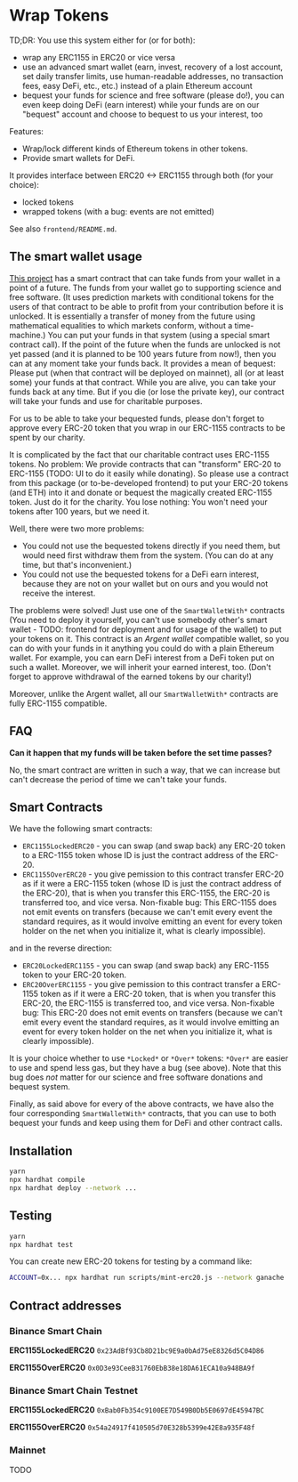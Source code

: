 # Wrap Tokens
TD;DR: You use this system either for (or for both):
* wrap any ERC1155 in ERC20 or vice versa
* use an advanced smart wallet (earn, invest, recovery of a lost account, set daily transfer limits, use human-readable addresses, no transaction fees, easy DeFi, etc., etc.) instead of a plain Ethereum account
* bequest your funds for science and free software (please do!), you can even keep doing DeFi (earn interest) while your funds are on our "bequest" account and choose to bequest to us your interest, too

Features:

* Wrap/lock different kinds of Ethereum tokens in other tokens.
* Provide smart wallets for DeFi.

It provides interface between ERC20 <-> ERC1155 through both (for your choice):

* locked tokens
* wrapped tokens (with a bug: events are not emitted)

See also `frontend/README.md`.

## The smart wallet usage

[This project](http://reward.portonvictor.org) has a smart contract that can take funds from your wallet in a point of a future. The funds from your wallet go to supporting science and free software. (It uses prediction markets with conditional tokens for the users of that contract to be able to profit from your contribution before it is unlocked. It is essentially a transfer of money from the future using mathematical equalities to which markets conform, without a time-machine.) You can put your funds in that system (using a special smart contract call). If the point of the future when the funds are unlocked is not yet passed (and it is planned to be 100 years future from now!), then you can at any moment take your funds back. It provides a mean of bequest: Please put (when that contract will be deployed on mainnet), all (or at least some) your funds at that contract. While you are alive, you can take your funds back at any time. But if you die (or lose the private key), our contract will take your funds and use for charitable purposes.

For us to be able to take your bequested funds, please don't forget to approve every ERC-20 token that you wrap in our ERC-1155 contracts to be spent by our charity.

It is complicated by the fact that our charitable contract uses ERC-1155 tokens. No problem: We provide contracts that can "transform" ERC-20 to ERC-1155 (TODO: UI to do it easily while donating). So please use a contract from this package (or to-be-developed frontend) to put your ERC-20 tokens (and ETH) into it and donate or bequest the magically created ERC-1155 token. Just do it for the charity. You lose nothing: You won't need your tokens after 100 years, but we need it.

Well, there were two more problems:
* You could not use the bequested tokens directly if you need them, but would need first withdraw them from the system. (You can do at any time, but that's inconvenient.)
* You could not use the bequested tokens for a DeFi earn interest, because they are not on your wallet but on ours and you would not receive the interest.

The problems were solved! Just use one of the `SmartWalletWith*` contracts (You need to deploy it yourself, you can't use somebody other's smart wallet - TODO: frontend for deployment and for usage of the wallet) to put your tokens on it. This contract is an _Argent wallet_ compatible wallet, so you can do with your funds in it anything you could do with a plain Ethereum wallet. For example, you can earn DeFi interest from a DeFi token put on such a wallet. Moreover, we will inherit your earned interest, too. (Don't forget to approve withdrawal of the earned tokens by our charity!) 

Moreover, unlike the Argent wallet, all our `SmartWalletWith*` contracts are fully ERC-1155 compatible.

## FAQ

**Can it happen that my funds will be taken before the set time passes?**

No, the smart contract are written in such a way, that we can increase but can't decrease the period of time we can't take your funds.

## Smart Contracts

We have the following smart contracts:

* `ERC1155LockedERC20` - you can swap (and swap back) any ERC-20 token to a ERC-1155 token whose ID is just the contract address of the ERC-20.
* `ERC1155OverERC20` - you give pemission to this contract transfer ERC-20 as if it were a ERC-1155 token (whose ID is just the contract address of the ERC-20), that is when you transfer this ERC-1155, the ERC-20 is transferred too, and vice versa. Non-fixable bug: This ERC-1155 does not emit events on transfers (because we can't emit every event the standard requires, as it would involve emitting an event for every token holder on the net when you initialize it, what is clearly impossible).

and in the reverse direction:

* `ERC20LockedERC1155` - you can swap (and swap back) any ERC-1155 token to your ERC-20 token.
* `ERC20OverERC1155` - you give pemission to this contract transfer a ERC-1155 token as if it were a ERC-20 token, that is when you transfer this ERC-20, the ERC-1155 is transferred too, and vice versa. Non-fixable bug: This ERC-20 does not emit events on transfers (because we can't emit every event the standard requires, as it would involve emitting an event for every token holder on the net when you initialize it, what is clearly impossible).

It is your choice whether to use `*Locked*` or `*Over*` tokens: `*Over*` are easier to use and spend less gas, but they have a bug (see above). Note that this bug does _not_ matter for our science and free software donations and bequest system.

Finally, as said above for every of the above contracts, we have also the four corresponding `SmartWalletWith*` contracts, that you can use to both bequest your funds and keep using them for DeFi and other contract calls.

## Installation

```sh
yarn
npx hardhat compile
npx hardhat deploy --network ...
```

## Testing

```sh
yarn
npx hardhat test
```

You can create new ERC-20 tokens for testing by a command like:
```sh
ACCOUNT=0x... npx hardhat run scripts/mint-erc20.js --network ganache
```

## Contract addresses

### Binance Smart Chain

**ERC1155LockedERC20** `0x23AdBf93Cb8D21bc9E9a0bAd75eE8326d5C04D86`

**ERC1155OverERC20** `0x0D3e93CeeB31760EbB38e18DA61ECA10a948BA9f`

### Binance Smart Chain Testnet

**ERC1155LockedERC20** `0xBab0Fb354c9100EE7D549B0Db5E0697dE45947BC`

**ERC1155OverERC20** `0x54a24917f410505d70E328b5399e42E8a935F48f`

### Mainnet

TODO